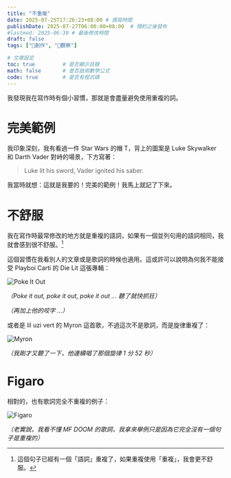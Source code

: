 ```yaml
---
title: "不重複"
date: 2025-07-25T17:26:23+08:00 # 撰寫時間
publishDate: 2025-07-27T06:00:00+08:00  # 預約之後發布
#lastmod: 2025-06-30 # 最後修改時間
draft: false
tags: ["📝創作", "🤔觀察"]

# 文章設定
toc: true         # 是否顯示目錄
math: false       # 是否啟用數學公式
code: true        # 是否有程式碼
---
```


我發現我在寫作時有個小習慣，那就是會盡量避免使用重複的詞。

# 完美範例

我印象深刻，我有看過一件 Star Wars 的帽 T，背上的圖案是 Luke Skywalker 和 Darth Vader 對峙的場景，下方寫著：

> Luke lit his sword, Vader ignited his saber.

我當時就想：這就是我要的！完美的範例！我馬上就記了下來。

# 不舒服

我在寫作時最常修改的地方就是重複的語詞，如果有一個並列句用的語詞相同，我就會感到很不舒服。[^1]
[^1]: 這個句子已經有一個「語詞」重複了，如果重複使用「重複」，我會更不舒服。

這個習慣在我看別人的文章或是歌詞的時候也適用。這或許可以說明為何我不能接受 Playboi Carti 的 Die Lit 這張專輯：

![Poke It Out](https://tux24.xyz/articles/i-hate-repetition/images/pokeitout_resized.jpg)

_（Poke it out, poke it out, poke it out ... 聽了就快抓狂）_

_（再加上他的咬字 ...）_

或者是 lil uzi vert 的 Myron 這首歌，不過這次不是歌詞，而是旋律重複了：

![Myron](https://tux24.xyz/articles/i-hate-repetition/images/myron_resized.jpg)

_（我剛才又聽了一下，他連續唱了那個旋律 1 分 52 秒）_

# Figaro

相對的，也有歌詞完全不重複的例子：

![Figaro](https://tux24.xyz/articles/i-hate-repetition/images/figaro_resized.jpg)

_（老實說，我看不懂 MF DOOM 的歌詞，我拿來舉例只是因為它完全沒有一個句子是重複的）_